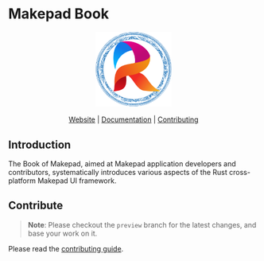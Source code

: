 # Makepad Book

<div align="center">
    <picture>
        <img src="./docs/public/robius-logo-680-CN.png" width="30%" alt="logo">
    </picture>

[Website][Robius] | [Documentation] | [Contributing]
</div>

[Robius]: https://robius.rs/
[Documentation]: https://project-robius-china.github.io/makepad-book/
[Contributing]: https://project-robius-china.github.io/makepad-book/contribute/index

## Introduction

The Book of Makepad, aimed at Makepad application developers and contributors, systematically introduces various aspects of the Rust cross-platform Makepad UI framework.

## Contribute

> **Note**: Please checkout the `preview` branch for the latest changes, and base your work on it.

Please read the [contributing guide](https://project-robius-china.github.io/makepad-book/contribute/index).
